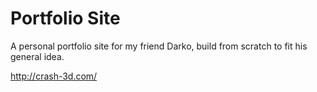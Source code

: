 # Portfolio Site

A personal portfolio site for my friend Darko, build from scratch to fit his general idea.

http://crash-3d.com/
